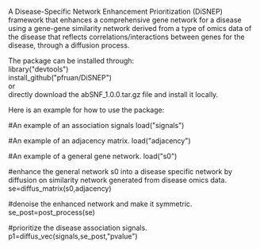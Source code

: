 A Disease-Specific Network Enhancement Prioritization (DiSNEP) framework that enhances a comprehensive gene network for a disease using a gene-gene similarity network derived from a type of omics data of the disease that reflects correlations/interactions between genes for the disease, through a diffusion process.  
  
The package can be installed through:  
library("devtools")  
install_github("pfruan/DiSNEP")  
or  
directly download the abSNF_1.0.0.tar.gz file and install it locally.

Here is an example for how to use the package:

#An example of an association signals 
load("signals")

#An example of an adjacency matrix.
load("adjacency")

#An example of a general gene network.
load("s0")

#enhance the general network s0 into a disease specific network by diffusion on similarity network generated from disease omics data.
se=diffus_matrix(s0,adjacency)

#denoise the enhanced network and make it symmetric.
se_post=post_process(se)

#prioritize the disease association signals.
p1=diffus_vec(signals,se_post,"pvalue")


